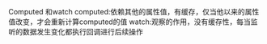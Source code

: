 Computed 和watch
computed:依赖其他的属性值，有缓存，仅当他以来的属性值改变，才会重新计算computed的值
watch:观察的作用，没有缓存性，每当监听的数据发生变化都执行回调进行后续操作